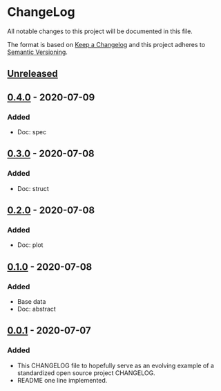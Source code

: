 # ChangeLog
All notable changes to this project will be documented in this file.

The format is based on [Keep a Changelog](http://keepachangelog.com/en/1.0.0/)
and this project adheres to [Semantic Versioning](http://semver.org/spec/v2.0.0.html).

## [Unreleased]

## [0.4.0] - 2020-07-09
### Added
- Doc: spec

## [0.3.0] - 2020-07-08
### Added
- Doc: struct

## [0.2.0] - 2020-07-08
### Added
- Doc: plot

## [0.1.0] - 2020-07-08
### Added
- Base data
- Doc: abstract

## [0.0.1] - 2020-07-07
### Added
- This CHANGELOG file to hopefully serve as an evolving example of a standardized open source project CHANGELOG.
- README one line implemented.

[Unreleased]: https://github.com/My-Novel-Management/m128-rokudenashi/compare/v0.4.0...HEAD
[0.4.0]: https://github.com/My-Novel-Management/m128-rokudenashi/releases/v0.4.0
[0.3.0]: https://github.com/My-Novel-Management/m128-rokudenashi/releases/v0.3.0
[0.2.0]: https://github.com/My-Novel-Management/m128-rokudenashi/releases/v0.2.0
[0.1.0]: https://github.com/My-Novel-Management/m128-rokudenashi/releases/v0.1.0
[0.0.1]: https://github.com/My-Novel-Management/m128-rokudenashi/releases/v0.0.1
